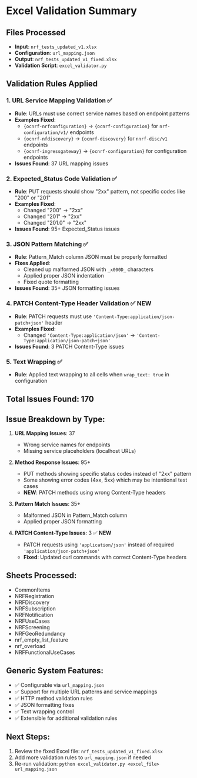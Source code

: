 # Excel Validation Summary

## Files Processed
- **Input**: `nrf_tests_updated_v1.xlsx`
- **Configuration**: `url_mapping.json`
- **Output**: `nrf_tests_updated_v1_fixed.xlsx`
- **Validation Script**: `excel_validator.py`

## Validation Rules Applied

### 1. URL Service Mapping Validation ✅
- **Rule**: URLs must use correct service names based on endpoint patterns
- **Examples Fixed**:
  - `{ocnrf-nrfconfiguration}` → `{ocnrf-configuration}` for `nrf-configuration/v1/` endpoints
  - `{ocnrf-nfdiscovery}` → `{ocnrf-discovery}` for `nnrf-disc/v1` endpoints
  - `{ocnrf-ingressgateway}` → `{ocnrf-configuration}` for configuration endpoints
- **Issues Found**: 37 URL mapping issues

### 2. Expected_Status Code Validation ✅
- **Rule**: PUT requests should show "2xx" pattern, not specific codes like "200" or "201"
- **Examples Fixed**:
  - Changed "200" → "2xx"
  - Changed "201" → "2xx"
  - Changed "201.0" → "2xx"
- **Issues Found**: 95+ Expected_Status issues

### 3. JSON Pattern Matching ✅
- **Rule**: Pattern_Match column JSON must be properly formatted
- **Fixes Applied**:
  - Cleaned up malformed JSON with `_x000D_` characters
  - Applied proper JSON indentation
  - Fixed quote formatting
- **Issues Found**: 35+ JSON formatting issues

### 4. PATCH Content-Type Header Validation ✅ **NEW**
- **Rule**: PATCH requests must use `'Content-Type:application/json-patch+json'` header
- **Examples Fixed**:
  - Changed `'Content-Type:application/json'` → `'Content-Type:application/json-patch+json'`
- **Issues Found**: 3 PATCH Content-Type issues

### 5. Text Wrapping ✅
- **Rule**: Applied text wrapping to all cells when `wrap_text: true` in configuration

## Total Issues Found: 170

## Issue Breakdown by Type:
1. **URL Mapping Issues**: 37
   - Wrong service names for endpoints
   - Missing service placeholders (localhost URLs)

2. **Method Response Issues**: 95+
   - PUT methods showing specific status codes instead of "2xx" pattern
   - Some showing error codes (4xx, 5xx) which may be intentional test cases
   - **NEW**: PATCH methods using wrong Content-Type headers

3. **Pattern Match Issues**: 35+
   - Malformed JSON in Pattern_Match column
   - Applied proper JSON formatting

4. **PATCH Content-Type Issues**: 3 ✅ **NEW**
   - PATCH requests using `'application/json'` instead of required `'application/json-patch+json'`
   - **Fixed**: Updated curl commands with correct Content-Type headers

## Sheets Processed:
- CommonItems
- NRFRegistration
- NRFDiscovery
- NRFSubscription
- NRFNotification
- NRFUseCases
- NRFScreening
- NRFGeoRedundancy
- nrf_empty_list_feature
- nrf_overload
- NRFFunctionalUseCases

## Generic System Features:
- ✅ Configurable via `url_mapping.json`
- ✅ Support for multiple URL patterns and service mappings
- ✅ HTTP method validation rules
- ✅ JSON formatting fixes
- ✅ Text wrapping control
- ✅ Extensible for additional validation rules

## Next Steps:
1. Review the fixed Excel file: `nrf_tests_updated_v1_fixed.xlsx`
2. Add more validation rules to `url_mapping.json` if needed
3. Re-run validation: `python excel_validator.py <excel_file> url_mapping.json`
